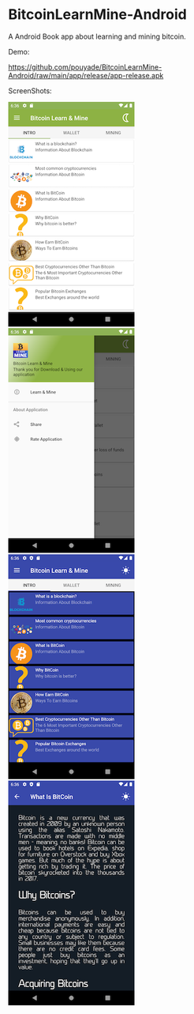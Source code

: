 # BitcoinLearnMine-Android
 
A Android Book app about learning and mining bitcoin.


Demo:

https://github.com/pouyade/BitcoinLearnMine-Android/raw/main/app/release/app-release.apk


ScreenShots:

![Screenshot](Screenshot_1.png)
![Screenshot](Screenshot_2.png)
![Screenshot](Screenshot_3.png)
![Screenshot](Screenshot_4.png)
